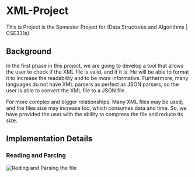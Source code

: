 # XML-Project
This is Project is the Semester Project for (Data Structures and Algorithms | CSE331s)
## Background
In the first phase in this project, we are going to develop a tool that allows the user to check if the XML file is valid, and if it is. He will be able to format it to increase the readability and to be more informative. Furthermore, many languages do not have XML parsers as perfect as JSON parsers, so the user is able to convert the XML file to a JSON file.

For more complex and bigger relationships. Many XML files may be used, and the files size may increase too, which consumes data and time. So, we have provided the user with the ability to compress the file and reduce its size.

## Implementation Details
### Reading and Parcing
![Reding and Parsing the file](https://github.com/0ssamaak0/XML-Project/blob/main/Reding_and_Parsing_the_file.png)

